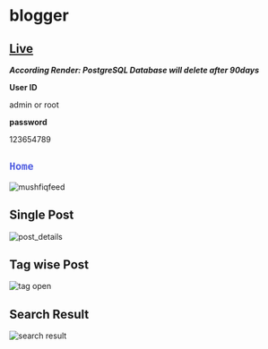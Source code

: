 # blogger

## [Live](https://djangoapp-ro69.onrender.com/)

***According Render: PostgreSQL Database will delete after 90days***

**User ID**

admin or root

**password**

123654789



## <code style="color : #525FE1">Home</code>
![mushfiqfeed](https://github.com/mushfiqur-rahman/blog/assets/26889268/6cbdc915-c9eb-4dc3-a1dd-69f4d160602a)


## Single Post
![post_details](https://github.com/mushfiqur-rahman/blog/assets/26889268/cdd9e546-1747-42dc-b599-28a9a893b251)

## Tag wise Post
![tag open](https://github.com/mushfiqur-rahman/blog/assets/26889268/2b3fbcf4-2d46-4184-adcf-e32e1d3ea819)


## Search Result
![search result](https://github.com/mushfiqur-rahman/blog/assets/26889268/05a7643e-def1-418e-86e6-3f440eaa5517)


